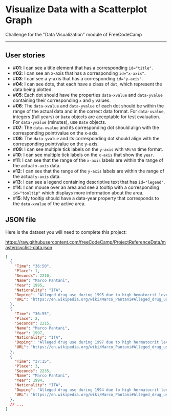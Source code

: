 # Visualize Data with a Scatterplot Graph

Challenge for the "Data Visualization" module of FreeCodeCamp

---

## User stories

- #**01**: I can see a title element that has a corresponding `id="title"`.
- #**02**: I can see an x-axis that has a corresponding `id="x-axis"`.
- #**03**: I can see a y-axis that has a corresponding `id="y-axis"`.
- #**04**: I can see dots, that each have a class of `dot`, which represent the data being plotted.
- #**05**: Each dot should have the properties `data-xvalue` and `data-yvalue` containing their corresponding `x` and `y` values.
- #**06**: The `data-xvalue` and `data-yvalue` of each dot should be within the range of the actual data and in the correct data format. For `data-xvalue`, integers (full years) or `Date` objects are acceptable for test evaluation. For `data-yvalue` (minutes), use `Date` objects.
- #**07**: The `data-xvalue` and its corresponding dot should align with the corresponding point/value on the x-axis.
- #**08**: The `data-yvalue` and its corresponding dot should align with the corresponding point/value on the y-axis.
- #**09**: I can see multiple tick labels on the `y-axis` with `%M:%S` time format.
- #**10**: I can see multiple tick labels on the `x-axis` that show the `year`.
- #**11**: I can see that the range of the `x-axis` labels are within the range of the actual `x-axis` data.
- #**12**: I can see that the range of the `y-axis` labels are within the range of the actual `y-axis` data.
- #**13**: I can see a legend containing descriptive text that has `id="legend"`.
- #**14**: I can mouse over an area and see a tooltip with a corresponding `id="tooltip"` which displays more information about the area.
- #**15**: My tooltip should have a data-year property that corresponds to the `data-xvalue` of the active area.

## JSON file

Here is the dataset you will need to complete this project:

https://raw.githubusercontent.com/freeCodeCamp/ProjectReferenceData/master/cyclist-data.json

```json
[
  {
    "Time": "36:50",
    "Place": 1,
    "Seconds": 2210,
    "Name": "Marco Pantani",
    "Year": 1995,
    "Nationality": "ITA",
    "Doping": "Alleged drug use during 1995 due to high hematocrit levels",
    "URL": "https://en.wikipedia.org/wiki/Marco_Pantani#Alleged_drug_use"
  },
  {
    "Time": "36:55",
    "Place": 2,
    "Seconds": 2215,
    "Name": "Marco Pantani",
    "Year": 1997,
    "Nationality": "ITA",
    "Doping": "Alleged drug use during 1997 due to high hermatocrit levels",
    "URL": "https://en.wikipedia.org/wiki/Marco_Pantani#Alleged_drug_use"
  },
  {
    "Time": "37:15",
    "Place": 3,
    "Seconds": 2235,
    "Name": "Marco Pantani",
    "Year": 1994,
    "Nationality": "ITA",
    "Doping": "Alleged drug use during 1994 due to high hermatocrit levels",
    "URL": "https://en.wikipedia.org/wiki/Marco_Pantani#Alleged_drug_use"
  }, 
  // ... 
]
```
